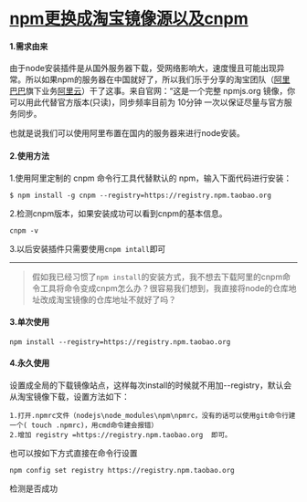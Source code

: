 # [npm更换成淘宝镜像源以及cnpm](https://www.cnblogs.com/onew/p/11330439.html)

#### 1.需求由来

由于node安装插件是从国外服务器下载，受网络影响大，速度慢且可能出现异常。所以如果npm的服务器在中国就好了，所以我们乐于分享的淘宝团队（[阿里巴巴](https://links.jianshu.com/go?to=https%3A%2F%2Fbaike.baidu.com%2Fitem%2F%E9%98%BF%E9%87%8C%E5%B7%B4%E5%B7%B4%E9%9B%86%E5%9B%A2%2F9087864%3Ffromtitle%3D%E9%98%BF%E9%87%8C%E5%B7%B4%E5%B7%B4%26fromid%3D33)旗下业务[阿里云](https://links.jianshu.com/go?to=https%3A%2F%2Fbaike.baidu.com%2Fitem%2F%E9%98%BF%E9%87%8C%E4%BA%91)）干了这事。来自官网：“这是一个完整 npmjs.org 镜像，你可以用此代替官方版本(只读)，同步频率目前为 10分钟 一次以保证尽量与官方服务同步。

也就是说我们可以使用阿里布置在国内的服务器来进行node安装。

#### 2.使用方法

1.使用阿里定制的 cnpm 命令行工具代替默认的 npm，输入下面代码进行安装：

```
$ npm install -g cnpm --registry=https://registry.npm.taobao.org
```

2.检测cnpm版本，如果安装成功可以看到cnpm的基本信息。

```
cnpm -v
```

3.以后安装插件只需要使用`cnpm intall`即可

------

> 假如我已经习惯了`npm install`的安装方式，我不想去下载阿里的cnpm命令工具将命令变成cnpm怎么办？很容易我们想到，我直接将node的仓库地址改成淘宝镜像的仓库地址不就好了吗？

#### 3.单次使用

```
npm install --registry=https://registry.npm.taobao.org
```

#### 4.永久使用

设置成全局的下载镜像站点，这样每次install的时候就不用加--registry，默认会从淘宝镜像下载，设置方法如下：

```
1.打开.npmrc文件（nodejs\node_modules\npm\npmrc，没有的话可以使用git命令行建一个( touch .npmrc)，用cmd命令建会报错）
2.增加 registry =https://registry.npm.taobao.org  即可。
```

也可以按如下方式直接在命令行设置

```
npm config set registry https://registry.npm.taobao.org
```

检测是否成功